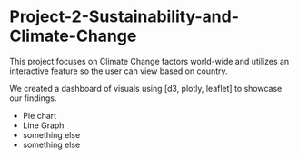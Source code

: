 # Project-2-Sustainability-and-Climate-Change
This project focuses on Climate Change factors world-wide and utilizes an interactive feature so the user can view based on country. 

We created a dashboard of visuals using [d3, plotly, leaflet] to showcase our findings. 
* Pie chart 
* Line Graph 
* something else 
* something else

